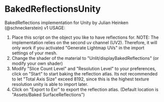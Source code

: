 # BakedReflectionsUnity
BakedReflections implementation for Unity by Julian Heinken (@schneckerstein) v1
USAGE:
1. Place this script on the object you like to have reflections for.
   NOTE: The implementation relies on the second uv channel (UV2). Therefore, it will only work if you activated "Generate Lightmap UVs" in the import settings of your mesh.
2. Change the shader of the material to "Unlit/displayBakedReflections" (or modify your own shader)
3. Modify "Slice Count Level" and "Resolution Level" to your preferences, click on "Start" to start baking the reflection atlas.
   Its not recommended to let "Total Axis Size" exceed 8192, since this is the highest texture resolution unity is able to import later.
4. Click on "Export to Exr" to export the reflection atlas. (Default location is "Assets/Baked SurfaceReflections")
